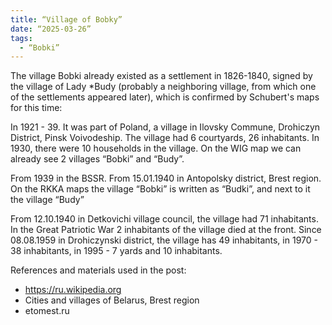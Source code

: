 ```yaml
---
title: “Village of Bobky”
date: “2025-03-26”
tags: 
  - “Bobki”
---
```


The village Bobki already existed as a settlement in 1826-1840, signed by the village of Lady *Budy (probably a neighboring village, from which one of the settlements appeared later), which is confirmed by Schubert's maps for this time:



In 1921 - 39. It was part of Poland, a village in Ilovsky Commune, Drohiczyn District, Pinsk Voivodeship. The village had 6 courtyards, 26 inhabitants. 
In 1930, there were 10 households in the village. On the WIG map we can already see 2 villages “Bobki” and “Budy”.



From 1939 in the BSSR. From 15.01.1940 in Antopolsky district, Brest region.
On the RKKA maps the village “Bobki” is written as “Budki”, and next to it the village “Budy”



From 12.10.1940 in Detkovichi village council, the village had 71 inhabitants. In the Great Patriotic War 2 inhabitants of the village died at the front.
Since 08.08.1959 in Drohiczynski district, the village has 49 inhabitants, in 1970 - 38 inhabitants, in 1995 - 7 yards and 10 inhabitants.

References and materials used in the post:

- https://ru.wikipedia.org
- Cities and villages of Belarus, Brest region
- etomest.ru

